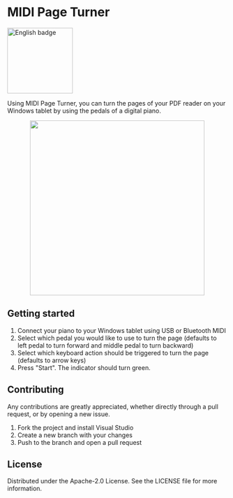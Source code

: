 # MIDI Page Turner

<a href='//www.microsoft.com/store/apps/9P45KBXVTC9J?cid=storebadge&ocid=badge'><img src='https://developer.microsoft.com/store/badges/images/English_get-it-from-MS.png' alt='English badge' style='width: 150px;'/></a>

Using MIDI Page Turner, you can turn the pages of your PDF reader on your Windows tablet by using the pedals of a digital piano.

<p align="center">
  <img src="https://i.imgur.com/8KWpmEC.png" width="400px"/>
</p>

## Getting started

1. Connect your piano to your Windows tablet using USB or Bluetooth MIDI
2. Select which pedal you would like to use to turn the page (defaults to left pedal to turn forward and middle pedal to turn backward)
3. Select which keyboard action should be triggered to turn the page (defaults to arrow keys)
4. Press "Start". The indicator should turn green.

## Contributing

Any contributions are greatly appreciated, whether directly through a pull request, or by opening a new issue.

1. Fork the project and install Visual Studio
2. Create a new branch with your changes
3. Push to the branch and open a pull request

## License

Distributed under the Apache-2.0 License. See the LICENSE file for more information.